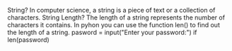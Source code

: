 String? In computer science, a string is a piece of text or a collection of characters. String Length? The length of a string represents the number of characters it contains. In pyhon you can use the function len() to find out the length of a string. pasword = input("Enter your password:") if len(password)